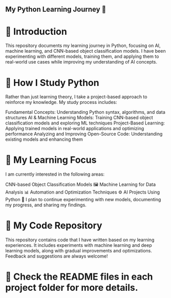 ## My Python Learning Journey 🚀
# 📌 Introduction
This repository documents my learning journey in Python, focusing on AI, machine learning, and CNN-based object classification models.
I have been experimenting with different models, training them, and applying them to real-world use cases while improving my understanding of AI concepts.

# 📖 How I Study Python
Rather than just learning theory, I take a project-based approach to reinforce my knowledge.
My study process includes:

Fundamental Concepts: Understanding Python syntax, algorithms, and data structures
AI & Machine Learning Models: Training CNN-based object classification models and exploring ML techniques
Project-Based Learning: Applying trained models in real-world applications and optimizing performance
Analyzing and Improving Open-Source Code: Understanding existing models and enhancing them
# 🎯 My Learning Focus
I am currently interested in the following areas:

CNN-based Object Classification Models 🖼️
Machine Learning for Data Analysis 📊
Automation and Optimization Techniques ⚙️
AI Projects Using Python 🤖
I plan to continue experimenting with new models, documenting my progress, and sharing my findings.

# 💾 My Code Repository
This repository contains code that I have written based on my learning experiences.
It includes experiments with machine learning and deep learning models, along with gradual improvements and optimizations.
Feedback and suggestions are always welcome!

# 📌 Check the README files in each project folder for more details.
